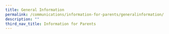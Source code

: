 ```yaml
---
title: General Information
permalink: /communications/information-for-parents/generalinformation/
description: ""
third_nav_title: Information for Parents
---
```

